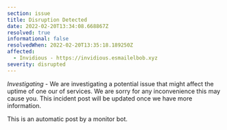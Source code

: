 ```yaml
---
section: issue
title: Disruption Detected
date: 2022-02-20T13:34:08.668867Z
resolved: true
informational: false
resolvedWhen: 2022-02-20T13:35:18.189250Z
affected:
  - Invidious - https://invidious.esmailelbob.xyz
severity: disrupted
---
```

*Investigating* - We are investigating a potential issue that might affect the uptime of one our of services. We are sorry for any inconvenience this may cause you. This incident post will be updated once we have more information.

This is an automatic post by a monitor bot.
        